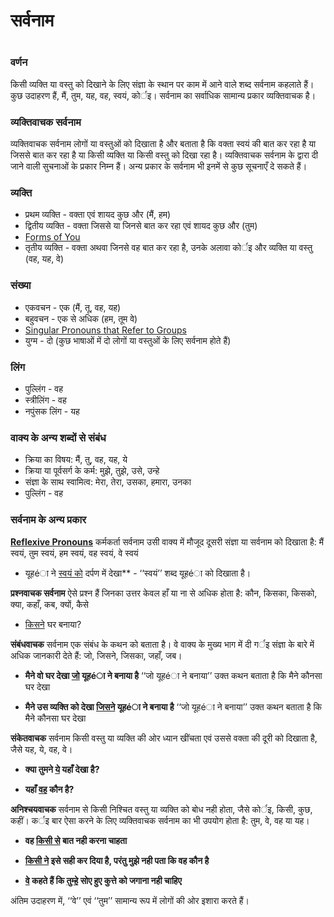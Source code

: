 # सर्वनाम

 #

### वर्णन

किसी व्यक्ति या वस्तु को दिखाने के लिए संज्ञा के स्थान पर काम में आने वाले शब्द सर्वनाम कहलाते हैं। कुछ उदाहरण हैं, मैं, तुम, यह, वह, स्वयं, कोर्इ। सर्वनाम का सर्वाधिक सामान्य प्रकार व्यक्तिवाचक है। 

### व्यक्तिवाचक सर्वनाम

व्यक्तिवाचक सर्वनाम लोगों या वस्तुओं को दिखाता है और बताता है कि वक्ता स्वयं की बात कर रहा है या जिससे बात कर रहा है या किसी व्यक्ति या किसी वस्तु को दिखा रहा है। व्यक्तिवाचक सर्वनाम के द्वारा दी जाने वाली सुचनाओं के प्रकार निम्न हैं। अन्य प्रकार के सर्वनाम भी इनमें से कुछ सूचनाएँ दे सकते हैं।

### व्यक्ति

* प्रथम व्यक्ति - वक्ता एवं शायद कुछ और (मैं, हम)
* द्वितीय व्यक्ति - वक्ता जिससे या जिनसे बात कर रहा एवं शायद कुछ और (तुम)
* [Forms of You](../figs-exclusive/01.md)
* तृतीय व्यक्ति - वक्ता अथवा जिनसे वह बात कर रहा है, उनके अलावा कोर्इ और व्यक्ति या वस्तु (वह, यह, वे)

### संख्या

* एकवचन - एक (मैं, तू, वह, यह)
* बहुवचन - एक से अधिक (हम, तूम वे)
* [Singular Pronouns that Refer to Groups](../figs-you/01.md)
* युग्म - दो (कुछ भाषाओं में दो लोगों या वस्तुओं के लिए सर्वनाम होते हैं)

### लिंग

* पुल्लिंग - वह
* स्त्रीलिंग - वह
* नपुंसक लिंग - यह

### वाक्य के अन्य शब्दों से संबंध

* क्रिया का विषय: मैं, तु, वह, यह, ये
* क्रिया या पूर्वसर्ग के कर्म: मुझे, तुझे, उसे, उन्हे
* संज्ञा के साथ स्वामित्व: मेरा, तेरा, उसका, हमारा, उनका
* पुल्लिंग - वह

### सर्वनाम के अन्य प्रकार

**[Reflexive Pronouns](../figs-youcrowd/01.md)** कर्मकर्ता सर्वनाम उसी वाक्य में मौजूद दूसरी संज्ञा या सर्वनाम को दिखाता है: मैं स्वयं, तुम स्वयं, हम स्वयं, वह स्वयं, वे स्वयं

* यूहéा ने <u>स्वयं को</u> दर्पण में देखा** - ‘‘स्वयं’’ शब्द यूहéा को दिखाता है।

**प्रश्नवाचक सर्वनाम** ऐसे प्रश्न हैं जिनका उत्तर केवल हाँ या ना से अधिक होता है: कौन, किसका, किसको, क्या, कहाँ, कब, क्यों, कैसे

* <u>किसने</u> घर बनाया?

**संबंधवाचक** सर्वनाम एक संबंध के कथन को बताता है। वे वाक्य के मुख्य भाग में दी गर्इ संज्ञा के बारे में अधिक जानकारी देते हैं: जो, जिसने, जिसका, जहाँ, जब।

* **मैने वो घर देखा <u>जो</u> यूहéा ने बनाया है** ‘‘जो यूहéा ने बनाया’’ उक्त कथन बताता है कि मैने कौनसा घर देखा

* **मैने उस व्यक्ति को देखा <u>जिसने</u> यूहéा ने बनाया है** ‘‘जो यूहéा ने बनाया’’ उक्त कथन बताता है कि मैने कौनसा घर देखा

**संकेतवाचक** सर्वनाम किसी वस्तु या व्यक्ति की ओर ध्यान खींचता एवं उससे वक्ता की दूरी को दिखाता है, जैसे यह, ये, वह, वे।

* **क्या तुमने <u>ये</u> यहाँ देखा है?**

* **यहाँ <u>वह</u> कौन है?**

**अनिश्चयवाचक** सर्वनाम से किसी निश्चित वस्तु या व्यक्ति को बोध नही होता, जैसे कोर्इ, किसी, कुछ, कहीं। कर्इ बार ऐसा करने के लिए व्यक्तिवाचक सर्वनाम का भी उपयोग होता है: तुम, वे, वह या यह।

* **वह <u>किसी से</u> बात नही करना चाहता**

* **<u>किसी ने</u> इसे सही कर दिया है, परंतु मुझे नही पता कि वह कौन है**

* **<u>वे</u> कहते हैं कि <u>तुम्हे</u> सोए हुए कुत्ते को जगाना नही चाहिए**

अंतिम उदाहरण में, ‘‘वे’’ एवं ‘‘तुम’’ सामान्य रूप में लोगों की ओर इशारा करते हैं।
